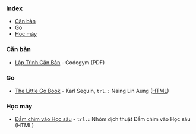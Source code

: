 ### Index

* [Căn bản](#basics)
* [Go](#golang)
* [Học máy](#machine-learning)


### <a id="basics"></a>Căn bản

* [Lập Trình Căn Bản](https://thuviensach.vn/img/pdf/13868-lap-trinh-can-ban-thuviensach.vn.pdf) - Codegym (PDF)


### <a id="golang"></a>Go

* [The Little Go Book](https://github.com/nainglinaung/the-little-go-book) - Karl Seguin, `trl.:` Naing Lin Aung ([HTML](https://github.com/quangnh89/the-little-go-book/blob/master/vi/go.md))


### <a id="machine-learning"></a>Học máy

* [Đắm chìm vào Học sâu](https://d2l.aivivn.com) - `trl.:` Nhóm dịch thuật Đắm chìm vào Học sâu (HTML)

